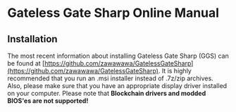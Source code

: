 # Gateless Gate Sharp Online Manual

## Installation

The most recent information about installing Gateless Gate Sharp (GGS) can be found at 
[https://github.com/zawawawa/GatelessGateSharp](https://github.com/zawawawa/GatelessGateSharp).
It is highly recommended that you run an .msi installer instead of .7z/zip archives.
Also, please make sure that you have an appropriate display driver installed 
on your computer. Please note that **Blockchain drivers and modded BIOS'es are not supported!**
